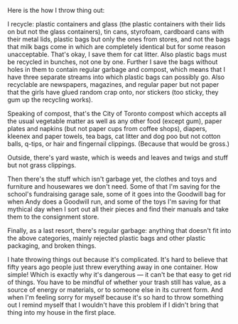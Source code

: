 <!--
.. title: Garbage In, Garbage Out
.. date: 2009-05-02 21:45:47
.. author: Amy Brown
-->

Here is the how I throw thing out:

I recycle: plastic containers and glass (the plastic containers
with their lids on but not the glass containers), tin cans, styrofoam,
cardboard cans with their metal lids, plastic bags but only the 
ones from stores, and not the bags that milk bags come in which are
completely identical but for some reason unacceptable. That's okay,
I save them for cat litter. Also plastic
bags must be recycled in bunches, not one by one. Further I save
the bags without holes in them to contain regular garbage and
compost, which means that I have three separate streams into
which plastic bags can possibly go. Also recyclable are newspapers,
magazines, and regular paper but not paper that the girls have
glued random crap onto, nor stickers (too sticky, they gum up
the recycling works).

Speaking of compost, that's the City of Toronto compost which
accepts all the usual vegetable matter as well as any other food
(except gum), paper plates and napkins (but not paper cups from 
coffee shops), diapers, kleenex and paper towels, tea bags, cat 
litter and dog poo but not cotton balls, q-tips, or hair and 
fingernail clippings. (Because that would be gross.)

Outside, there's yard waste, which is weeds and leaves and
twigs and stuff but not grass clippings.

Then there's the stuff which isn't garbage yet, the clothes and
toys and furniture and housewares we don't need. Some of that
I'm saving for the school's fundraising garage sale, some of
it goes into the Goodwill bag for when Andy does a Goodwill run,
and some of the toys I'm saving for that mythical day when I sort
out all their pieces and find their manuals and take them to the 
consignment store.

Finally, as a last resort, there's regular garbage:
anything that doesn't
fit into the above categories, mainly rejected plastic bags and
other plastic packaging, and broken things.

I hate throwing things out because it's complicated.  It's 
hard to believe that fifty years ago people just threw
everything away in one container. How simple! Which
is exactly why it's dangerous &mdash; it can't be that easy
to get rid of things. You have to be mindful of whether your
trash still has value, as a source of energy
or materials, or to someone else in its current form. And
when I'm feeling sorry for myself because it's so hard to throw
something out I remind myself that I wouldn't have this
problem if I didn't bring that thing into my house in the first
place.


